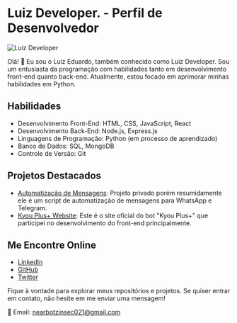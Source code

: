 # Luiz Developer. - Perfil de Desenvolvedor

![Luiz Developer](https://i.imgur.com/SiQoZrc.jpg)

Olá! 👋 Eu sou o Luiz Eduardo, também conhecido como Luiz Developer. Sou um entusiasta da programação com habilidades tanto em desenvolvimento front-end quanto back-end. Atualmente, estou focado em aprimorar minhas habilidades em Python.

## Habilidades

- Desenvolvimento Front-End: HTML, CSS, JavaScript, React
- Desenvolvimento Back-End: Node.js, Express.js
- Linguagens de Programação: Python (em processo de aprendizado)
- Banco de Dados: SQL, MongoDB
- Controle de Versão: Git

## Projetos Destacados

- [Automatização de Mensagens](https://github.com/luizdeveloperr ): Projeto privado porém resumidamente ele é um script de automatização de mensagens para WhatsApp e Telegram.
- [Kyou Plus+ Website](https://github.com/KyouPlus_Website): Este é o site oficial do bot "Kyou Plus+" que participei no desenvolvimento do front-end principalmente.

## Me Encontre Online

- [LinkedIn](https://linkedin.com)
- [GitHub](https://github.com/luizdeveloperr)
- [Twitter](https://twitter.com/Nearbotzin01)

Fique à vontade para explorar meus repositórios e projetos. Se quiser entrar em contato, não hesite em me enviar uma mensagem!

📧 Email: nearbotzinsec021@gmail.com</body>
</html>
